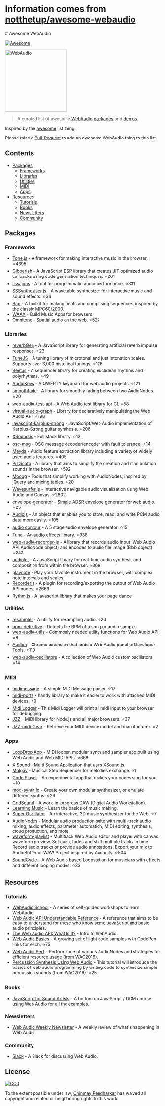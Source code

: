 # Information comes from [notthetup/awesome-webaudio](https://github.com/notthetup/awesome-webaudio)
﻿# Awesome WebAudio

[![Awesome](https://cdn.rawgit.com/sindresorhus/awesome/d7305f38d29fed78fa85652e3a63e154dd8e8829/media/badge.svg)](https://github.com/sindresorhus/awesome)

<img src="https://raw.githubusercontent.com/voodootikigod/logo.js/master/webaudio/webaudio-js.png" width="200px" alt="WebAudio">

> A curated list of awesome [WebAudio](https://developer.mozilla.org/en-US/docs/Web/API/Web_Audio_API) [packages](#packages) and [demos](#demos).

Inspired by the [awesome](https://github.com/sindresorhus/awesome) list thing.

Please raise a [Pull-Request](https://github.com/notthetup/awesome-webaudio/pulls) to add an awesome WebAudio thing to this list.

## Contents
- [Packages](#packages)
  - [Frameworks](#frameworks)
  - [Libraries](#libraries)
  - [Utilities](#utilities)
  - [MIDI](#midi)
  - [Apps](#apps)
- [Resources](#resources)
  - [Tutorials](#tutorials)
  - [Books](#books)
  - [Newsletters](#newsletters)
  - [Community](#community)

## Packages

### Frameworks
- [Tone.js](https://github.com/Tonejs/Tone.js) - A framework for making interactive music in the browser. :star:4395
- [Gibberish](https://github.com/gibber-cc/gibberish) - A JavaScript DSP library that creates JIT optimized audio callbacks using code generation techniques. :star:261
- [lissajous](https://github.com/kylestetz/lissajous) -  A tool for programmatic audio performance. :star:331
- [SSSynthesiser.js](https://github.com/surikov/SSSynthesiser.js) -  A wavetable synthesizer for interactive music and sound effects. :star:34
- [Bap](http://bapjs.org/) - A toolkit for making beats and composing sequences, inspired by the classic MPC60/2000.
- [WAAX](https://github.com/hoch/WAAX/) - Build Music Apps for browsers.
- [Omnitone](https://github.com/GoogleChrome/omnitone) - Spatial audio on the web. :star:527

### Libraries
- [reverbGen](https://github.com/adelespinasse/reverbGen) - A JavaScript library for generating artificial reverb impulse responses. :star:23
- [TuneJS](https://github.com/abbernie/tune) - A tuning library of microtonal and just intonation scales. Supports over 3,000 historical tunings. :star:126
- [Beet.js](https://github.com/zya/beet.js) - A sequencer library for creating euclidean rhythms and polyrhythms. :star:49
- [AudioKeys](https://github.com/kylestetz/AudioKeys) - A QWERTY keyboard for web audio projects. :star:121
- [smoothfade](https://github.com/notthetup/smoothfade) - A library for smoothly fading between two AudioNodes. :star:20
- [web-audio-test-api](https://github.com/mohayonao/web-audio-test-api) - A Web Audio test library for CI. :star:58
- [virtual-audio-graph](https://github.com/benji6/virtual-audio-graph) - Library for declaratively manipulating the Web Audio API. :star:198
- [javascript-karplus-strong](https://github.com/mrahtz/javascript-karplus-strong) - JavaScript/Web Audio implementation of Karplus-Strong guitar synthesis. :star:206
- [XSound.js](https://github.com/Korilakkuma/XSound) - Full stack library. :star:13
- [osc-msg](https://github.com/mohayonao/osc-msg) - OSC message decoder/encoder with fault tolerance. :star:14
- [Meyda](https://github.com/meyda/meyda) - Audio feature extraction library including a variety of widely used audio features. :star:405
- [Pizzicato](https://github.com/alemangui/pizzicato) - A library that aims to simplify the creation and manipulation sounds in the browser. :star:592
- [Mooog](https://github.com/mattlima/mooog) - Tools that simplify working with AudioNodes, inspired by jQuery and mixing tables. :star:20
- [Wavesurfer.js](https://github.com/katspaugh/wavesurfer.js) - Interactive navigable audio visualization using Web Audio and Canvas. :star:2802
- [envelope-generator](https://github.com/itsjoesullivan/envelope-generator) - Simple ADSR envelope generator for web audio. :star:25
- [Audiojs](https://github.com/audiojs/audio) - An object that enables you to store, read, and write PCM audio data more easily. :star:105
- [audio contour](https://github.com/danigb/audio-contour) - A 5 stage audio envelope generator. :star:15
- [Tuna](https://github.com/Theodeus/tuna) - An audio effects library. :star:938
- [web-audio-recorder-js](https://github.com/higuma/web-audio-recorder-js) - A library that records audio input (Web Audio API AudioNode object) and encodes to audio file image (Blob object). :star:243
- [audiolet](https://github.com/oampo/Audiolet) - A JavaScript library for real-time audio synthesis and composition from within the browser. :star:866
- [playnote](https://github.com/createbits/playnote) - Play your favorite instrument in the browser, with complex note intervals and scales.
- [Recorderjs](https://github.com/mattdiamond/Recorderjs) - A plugin for recording/exporting the output of Web Audio API nodes. :star:2669
- [Rythm.js](https://okazari.github.io/Rythm.js/) - A javascript library that makes your page dance.

### Utilities
- [resampler](https://github.com/notthetup/resampler) - A utility for resampling audio. :star:20
- [bpm-detective](https://github.com/tornqvist/bpm-detective) – Detects the BPM of a song or audio sample.
- [web-audio-utils](https://github.com/mohayonao/web-audio-utils) - Commonly needed utility functions for Web Audio API. :star:8
- [Audion](https://github.com/google/audion) - Chrome extension that adds a Web Audio panel to Developer Tools. :star:110
- [web-audio-oscillators](https://github.com/lukehorvat/web-audio-oscillators) - A collection of Web Audio custom oscillators. :star:14

### MIDI
- [midimessage](https://github.com/notthetup/midimessage) - A simple MIDI Message parser. :star:17
- [midi-ports](https://github.com/AndrejHronco/midi-ports) -  handy library to make it easier to work with attached MIDI devices. :star:9
- [Midi Logger](http://outputchannel.com/midi-logger/) - This Midi Logger will print all midi input to your browser for debugging.
- [JZZ](https://github.com/jazz-soft/JZZ) - MIDI library for Node.js and all major browsers. :star:37
- [JZZ-midi-Gear](https://github.com/jazz-soft/JZZ-midi-Gear) - Retrieve your MIDI device model and manufacturer. :star:2

### Apps
- [LoopDrop App](https://github.com/mmckegg/loop-drop-app) - MIDI looper, modular synth and sampler app built using Web Audio and Web MIDI APIs. :star:668
- [X Sound](https://korilakkuma.github.io/X-Sound/) - Multi Sound Application that uses XSound.js.
- [Molgav](https://github.com/surikov/molgav) - Musical Step Sequencer for melodies exchange. :star:1
- [Code Player](https://github.com/jcppman/code-player) - An experimental app that makes your codes sing for you. :star:18
- [mod-synth.io](https://github.com/andrevenancio/mod-synth.io) - Create your own modular synthesizer, or emulate different synths. :star:26
- [GridSound](https://gridsound.github.io) - A work-in-progress DAW (Digital Audio Workstation).
- [Learning Music](https://learningmusic.ableton.com/) - Learn the basics of music making.
- [Super Oscillator](https://github.com/lukehorvat/super-oscillator) - An interactive, 3D music synthesizer for the Web. :star:7
- [AudioNodes](https://audionodes.com) - Modular audio production suite with multi-track audio mixing, audio effects, parameter automation, MIDI editing, synthesis, cloud production, and more.
- [waveform-playlist](https://github.com/naomiaro/waveform-playlist) - Multitrack Web Audio editor and player with canvas waveform preview. Set cues, fades and shift multiple tracks in time. Record audio tracks or provide audio annotations. Export your mix to AudioBuffer or WAV! Project inspired by Audacity. :star:504
- [SoundCycle](https://github.com/scriptify/soundcycle) - A Web Audio based Loopstation for musicians with effects and different looping modes. :star:33

## Resources

### Tutorials
- [WebAudio School](https://github.com/mmckegg/web-audio-school	) - A series of self-guided workshops to learn WebAudio.
- [Web Audio API Understandable Reference](https://web-audio-api.firebaseapp.com/) - A reference that aims to be easy to understand for those who know some JavaScript and basic audio principles.
- [The Web Audio API: What Is It?](https://code.tutsplus.com/tutorials/the-web-audio-api-what-is-it--cms-23735) - Intro to WebAudio.
- [Web Audio Basics](https://github.com/kylestetz/Web-Audio-Basics) - A growing set of light code samples with CodePen links for each. :star:75
- [Web Audio Perf](https://padenot.github.io/web-audio-perf/) - Performance of various AudioNodes and strategies for efficient resource usage (from WAC2016).
- [Percussion Synthesis Using Web Audio](https://github.com/irritant/WAC-2016-Tutorial) - This tutorial will introduce the basics of web audio programming by writing code to synthesize simple percussion sounds (from WAC2016). :star:25

### Books
- [JavaScript for Sound Artists](https://www.crcpress.com/JavaScript-for-Sound-Artists-Learn-to-Code-with-the-Web-Audio-API/Turner-Leonard/p/book/9781138961531) - A bottom up JavaScript / DOM course using Web Audio for all the examples.
### Newsletters
- [Web Audio Weekly Newsletter](http://www.webaudioweekly.com) - A weekly review of what's happening in Web Audio.

### Community
- [Slack](https://web-audio-slackin.herokuapp.com/) - A Slack for discussing Web Audio.

## License

[![CC0](http://mirrors.creativecommons.org/presskit/buttons/88x31/svg/cc-zero.svg)](https://creativecommons.org/publicdomain/zero/1.0/)

To the extent possible under law, [Chinmay Pendharkar](https://chinmay.audio/) has waived all copyright and related or neighboring rights to this work.

